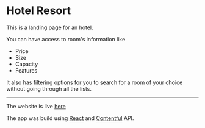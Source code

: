 # Hotel Resort
This is a landing page for an hotel.

You can have access to room's information like 
- Price
- Size
- Capacity
- Features


It also has filtering options for you to  search for a room of your choice  without going through all the lists.

---

The website is live [here](https://poly4concept.github.io/chat-application/)
 
 
 The app was build using [React](https://reactjs.org/) and [Contentful](http://www.contentful.com/) API.
